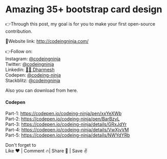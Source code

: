 <h1>Amazing 35+ bootstrap card design</h1>

👉Through this post, my goal is for you to make your first open-source contribution.

🔗Website link: http://codeingninja.com/

👉Follow on:<br>
Instagram: <a href="https://www.instagram.com/codeingninja/" target="_blank">@codeingninja</a><br>
Twitter: <a href="https://twitter.com/codeingninja" target="_blank">@codeingninja</a><br>
Linkedin: <a href="https://www.linkedin.com/in/designer-ds/" target="_blank">🐱‍👤 Dharmesh</a><br>
Codepen: <a href="https://codepen.io/codeing-ninja" target="_blank">@codeing-ninja</a><br>
Stackblitz: <a href="https://stackblitz.com/@codeingninja" target="_blank">@codeingninja</a><br>

Also you can download from here.<br>

<h4>Codepen</h4>
Part-1: <a href="https://codepen.io/codeing-ninja/pen/xxYeXWb">https://codepen.io/codeing-ninja/pen/xxYeXWb</a><br>
Part-2: <a href="https://codepen.io/codeing-ninja/pen/BarBzyL">https://codepen.io/codeing-ninja/pen/BarBzyL</a><br>
Part-3: <a href="https://codepen.io/codeing-ninja/details/GRxJdYr">https://codepen.io/codeing-ninja/details/GRxJdYr</a><br>
Part-4: <a href="https://codepen.io/codeing-ninja/details/VwXjvVM">https://codepen.io/codeing-ninja/details/VwXjvVM</a><br>
Part-5: <a href="https://codepen.io/codeing-ninja/details/NWYdYRb">https://codepen.io/codeing-ninja/details/NWYdYRb</a><br>

Don't forget to<br>
Like ❤️ | Comment 🔥| Share 🚀 | Save ✌️
